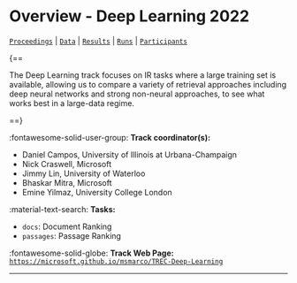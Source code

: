 # Overview - Deep Learning 2022

[`Proceedings`](./proceedings.md) | [`Data`](./data.md) | [`Results`](./results.md) | [`Runs`](./runs.md) | [`Participants`](./participants.md)

{==

The Deep Learning track focuses on IR tasks where a large training set is available, allowing us to compare a variety of retrieval approaches including deep neural networks and strong non-neural approaches, to see what works best in a large-data regime.

==}

:fontawesome-solid-user-group: **Track coordinator(s):**

- Daniel Campos, University of Illinois at Urbana-Champaign 
- Nick Craswell, Microsoft 
- Jimmy Lin, University of Waterloo 
- Bhaskar Mitra, Microsoft 
- Emine Yilmaz, University College London 

:material-text-search: **Tasks:**

- `docs`: Document Ranking 
- `passages`: Passage Ranking 

:fontawesome-solid-globe: **Track Web Page:** [`https://microsoft.github.io/msmarco/TREC-Deep-Learning`](https://microsoft.github.io/msmarco/TREC-Deep-Learning) 

---

